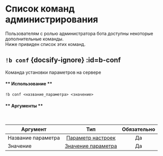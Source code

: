 # Список команд администрирования

Пользователям с ролью администратора бота доступны некоторые дополнительные команды.  
Ниже привиден список этих команд.

## `!b conf` {docsify-ignore} :id=b-conf

Команда установки параметров на сервере

<!-- tabs:start -->

#### ** Использование **

`!b conf <название_параметра> <значение>`  

#### ** Аргументы **

<br>

| Аргумент           |                          Тип                          | Обязательно |
| ------------------ | :---------------------------------------------------: | :---------: |
| Название параметра | [Параметр настроек](/ru-ru/arguments?id=conf-params)  |     Да      |
| Значение           | [Значение параметра](/ru-ru/arguments?id=conf-params) |     Да      |

<!-- tabs:end -->